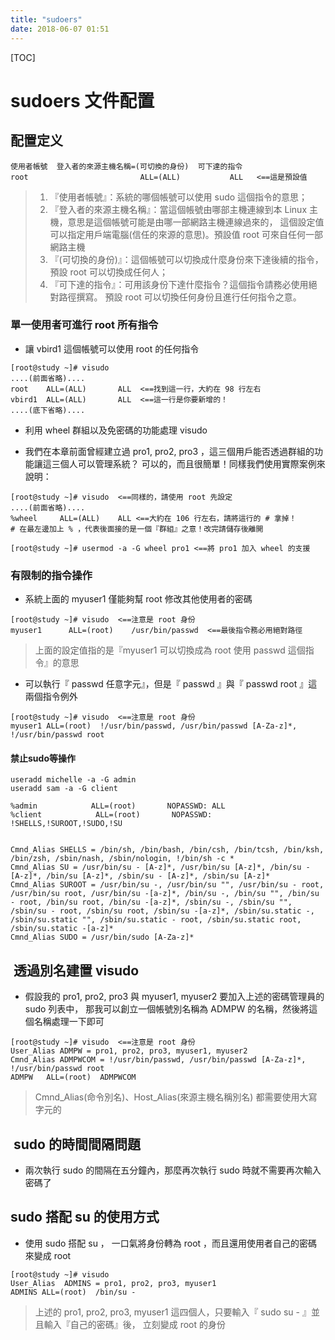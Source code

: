 ```yaml
---
title: "sudoers"
date: 2018-06-07 01:51
---
```


[TOC]

# sudoers 文件配置



## 配置定义

```
使用者帳號  登入者的來源主機名稱=(可切換的身份)  可下達的指令
root                         ALL=(ALL)           ALL   <==這是預設值
```

> 1. 『使用者帳號』：系統的哪個帳號可以使用 sudo 這個指令的意思；
> 2. 『登入者的來源主機名稱』：當這個帳號由哪部主機連線到本 Linux 主機，意思是這個帳號可能是由哪一部網路主機連線過來的， 這個設定值可以指定用戶端電腦(信任的來源的意思)。預設值 root 可來自任何一部網路主機
> 3. 『(可切換的身份)』：這個帳號可以切換成什麼身份來下達後續的指令，預設 root 可以切換成任何人；
> 4. 『可下達的指令』：可用該身份下達什麼指令？這個指令請務必使用絕對路徑撰寫。 預設 root 可以切換任何身份且進行任何指令之意。



### 單一使用者可進行 root 所有指令

* 讓 vbird1 這個帳號可以使用 root 的任何指令

```
[root@study ~]# visudo
....(前面省略)....
root    ALL=(ALL)       ALL  <==找到這一行，大約在 98 行左右
vbird1  ALL=(ALL)       ALL  <==這一行是你要新增的！
....(底下省略)....
```

* 利用 wheel 群組以及免密碼的功能處理 visudo

* 我們在本章前面曾經建立過 pro1, pro2, pro3 ，這三個用戶能否透過群組的功能讓這三個人可以管理系統？ 可以的，而且很簡單！同樣我們使用實際案例來說明：

```
[root@study ~]# visudo  <==同樣的，請使用 root 先設定
....(前面省略)....
%wheel     ALL=(ALL)    ALL <==大約在 106 行左右，請將這行的 # 拿掉！
# 在最左邊加上 % ，代表後面接的是一個『群組』之意！改完請儲存後離開

[root@study ~]# usermod -a -G wheel pro1 <==將 pro1 加入 wheel 的支援
```



  ### 有限制的指令操作

* 系統上面的 myuser1 僅能夠幫 root 修改其他使用者的密碼

```
[root@study ~]# visudo  <==注意是 root 身份
myuser1      ALL=(root)    /usr/bin/passwd  <==最後指令務必用絕對路徑
```

> 上面的設定值指的是『myuser1 可以切換成為 root 使用 passwd 這個指令』的意思



* 可以執行『 passwd 任意字元』，但是『 passwd 』與『 passwd root 』這兩個指令例外

```
[root@study ~]# visudo  <==注意是 root 身份
myuser1	ALL=(root)  !/usr/bin/passwd, /usr/bin/passwd [A-Za-z]*, !/usr/bin/passwd root
```



####  禁止sudo等操作

```
useradd michelle -a -G admin
useradd sam -a -G client

%admin            ALL=(root)       NOPASSWD: ALL
%client            ALL=(root)       NOPASSWD: !SHELLS,!SUROOT,!SUDO,!SU


Cmnd_Alias SHELLS = /bin/sh, /bin/bash, /bin/csh, /bin/tcsh, /bin/ksh, /bin/zsh, /sbin/nash, /sbin/nologin, !/bin/sh -c *
Cmnd_Alias SU = /usr/bin/su - [A-z]*, /usr/bin/su [A-z]*, /bin/su - [A-z]*, /bin/su [A-z]*, /sbin/su - [A-z]*, /sbin/su [A-z]*
Cmnd_Alias SUROOT = /usr/bin/su -, /usr/bin/su "", /usr/bin/su - root, /usr/bin/su root, /usr/bin/su -[a-z]*, /bin/su -, /bin/su "", /bin/su - root, /bin/su root, /bin/su -[a-z]*, /sbin/su -, /sbin/su "", /sbin/su - root, /sbin/su root, /sbin/su -[a-z]*, /sbin/su.static -, /sbin/su.static "", /sbin/su.static - root, /sbin/su.static root, /sbin/su.static -[a-z]*
Cmnd_Alias SUDO = /usr/bin/sudo [A-Za-z]*
```





##  透過別名建置 visudo

* 假設我的 pro1, pro2, pro3 與 myuser1, myuser2 要加入上述的密碼管理員的 sudo 列表中， 那我可以創立一個帳號別名稱為 ADMPW 的名稱，然後將這個名稱處理一下即可

```
[root@study ~]# visudo  <==注意是 root 身份
User_Alias ADMPW = pro1, pro2, pro3, myuser1, myuser2
Cmnd_Alias ADMPWCOM = !/usr/bin/passwd, /usr/bin/passwd [A-Za-z]*, !/usr/bin/passwd root
ADMPW   ALL=(root)  ADMPWCOM
```

> Cmnd_Alias(命令別名)、Host_Alias(來源主機名稱別名) 都需要使用大寫字元的



##  sudo 的時間間隔問題

* 兩次執行 sudo 的間隔在五分鐘內，那麼再次執行 sudo 時就不需要再次輸入密碼了



## sudo 搭配 su 的使用方式

* 使用 sudo 搭配 su ， 一口氣將身份轉為 root ，而且還用使用者自己的密碼來變成 root 

```
[root@study ~]# visudo
User_Alias  ADMINS = pro1, pro2, pro3, myuser1
ADMINS ALL=(root)  /bin/su -
```

> 上述的 pro1, pro2, pro3, myuser1 這四個人，只要輸入『 sudo su - 』並且輸入『自己的密碼』後， 立刻變成 root 的身份

